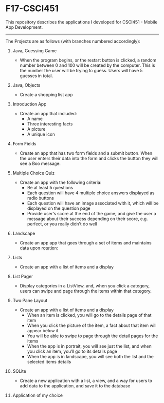 # F17-CSCI451

This repository describes the applications I developed for CSCI451 - Mobile App Development.

---
The Projects are as follows (with branches numbered accordingly):

1. Java, Guessing Game
    - When the program begins, or the restart button is clicked, a random number between 0 and 100 will be created by the computer. This is the number the user will be trying to guess. Users will have 5 guesses in total.
2. Java, Objects
    - Create a shopping list app
3. Introduction App
    - Create an app that included:
       - A name
       - Three interesting facts
       - A picture 
       - A unique icon
4. Form Fields
    - Create an app that has two form fields and a submit button. When the user enters their data into the form and clicks the button they will see a Boo message.  
5. Multiple Choice Quiz
    - Create an app with the following criteria:
      - Be at least 5 questions
      -	Each question will have 4 multiple choice answers displayed as radio buttons
      -	Each question will have an image associated with it, which will be displayed on the question page
      -	Provide user's score at the end of the game, and give the user a message about their success depending on their score, e.g. perfect, or you really didn’t do well
6. Landscape
    - Create an app app that goes through a set of items and maintains data upon rotation:
7. Lists
    - Create an app with a list of items and a display
8. List Pager
    - Display categories in a ListView, and, when you click a category, users can swipe and page through the items within that category.
9. Two Pane Layout
    - Create an app with a list of items and a display
      -	When an item is clicked, you will go to the details page of that item
      -	When you click the picture of the item, a fact about that item will appear below it
      -	You will be able to swipe to page through the detail pages for the items
      -	When the app is in portrait, you will see just the list, and when you click an item, you’ll go to its details page
      -	When the app is in landscape, you will see both the list and the selected items details

10. SQLite
    - Create a new application with a list, a view, and a way for users to add data to the application, and save it to the database
11. Application of my choice

